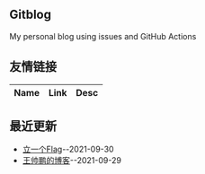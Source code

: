 ## Gitblog
My personal blog using issues and GitHub Actions
## 友情链接
| Name | Link | Desc | 
 | ---- | ---- | ---- |
## 最近更新
- [立一个Flag](https://github.com/wangsp1412/wsp-blog/issues/2)--2021-09-30
- [王帅鹏的博客](https://github.com/wangsp1412/wsp-blog/issues/1)--2021-09-29
